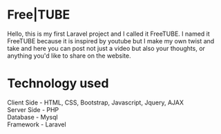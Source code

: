 # Free|TUBE

Hello, this is my first Laravel project and I called it FreeTUBE. I named it FreeTUBE because it is inspired by youtube but I make my own twist and take and here you can post not just a video but also your thoughts, or anything you'd like to share on the website.

# Technology used

Client Side - HTML, CSS, Bootstrap, Javascript, Jquery, AJAX <br>
Server Side - PHP <br>
Database - Mysql <br>
Framework - Laravel